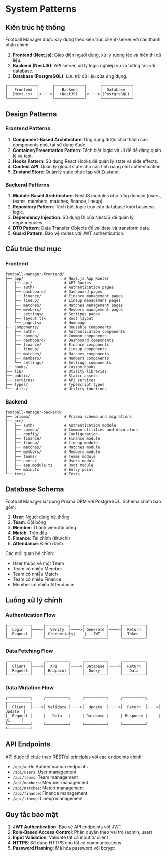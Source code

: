 # System Patterns

## Kiến trúc hệ thống

Football Manager được xây dựng theo kiến trúc client-server với các thành phần chính:

1. **Frontend (Next.js)**: Giao diện người dùng, xử lý tương tác và hiển thị dữ liệu.
2. **Backend (NestJS)**: API server, xử lý logic nghiệp vụ và tương tác với database.
3. **Database (PostgreSQL)**: Lưu trữ dữ liệu của ứng dụng.

```
┌─────────────┐      ┌─────────────┐      ┌─────────────┐
│   Frontend  │      │   Backend   │      │  Database   │
│  (Next.js)  │<────>│  (NestJS)   │<────>│(PostgreSQL) │
└─────────────┘      └─────────────┘      └─────────────┘
```

## Design Patterns

### Frontend Patterns

1. **Component-Based Architecture**: Ứng dụng được chia thành các components nhỏ, tái sử dụng được.
2. **Container/Presentation Pattern**: Tách biệt logic và UI để dễ dàng quản lý và test.
3. **Hooks Pattern**: Sử dụng React Hooks để quản lý state và side effects.
4. **Context API**: Quản lý global state cho các tính năng như authentication.
5. **Zustand Store**: Quản lý state phức tạp với Zustand.

### Backend Patterns

1. **Module-Based Architecture**: NestJS modules cho từng domain (users, teams, members, matches, finance, lineup).
2. **Repository Pattern**: Tách biệt logic truy cập database khỏi business logic.
3. **Dependency Injection**: Sử dụng DI của NestJS để quản lý dependencies.
4. **DTO Pattern**: Data Transfer Objects để validate và transform data.
5. **Guard Pattern**: Bảo vệ routes với JWT authentication.

## Cấu trúc thư mục

### Frontend

```
football-manager-frontend/
├── app/                  # Next.js App Router
│   ├── api/              # API Routes
│   ├── auth/             # Authentication pages
│   ├── dashboard/        # Dashboard pages
│   ├── finance/          # Finance management pages
│   ├── lineup/           # Lineup management pages
│   ├── matches/          # Matches management pages
│   ├── members/          # Members management pages
│   ├── settings/         # Settings pages
│   ├── layout.tsx        # Root layout
│   └── page.tsx          # Homepage
├── components/           # Reusable components
│   ├── auth/             # Authentication components
│   ├── common/           # Common components
│   ├── dashboard/        # Dashboard components
│   ├── finance/          # Finance components
│   ├── lineup/           # Lineup components
│   ├── matches/          # Matches components
│   ├── members/          # Members components
│   └── settings/         # Settings components
├── hooks/                # Custom hooks
├── lib/                  # Utility libraries
├── public/               # Static assets
├── services/             # API services
├── types/                # TypeScript types
└── utils/                # Utility functions
```

### Backend

```
football-manager-backend/
├── prisma/               # Prisma schema and migrations
├── src/
│   ├── auth/             # Authentication module
│   ├── common/           # Common utilities and decorators
│   ├── config/           # Configuration
│   ├── finance/          # Finance module
│   ├── lineup/           # Lineup module
│   ├── matches/          # Matches module
│   ├── members/          # Members module
│   ├── teams/            # Teams module
│   ├── users/            # Users module
│   ├── app.module.ts     # Root module
│   └── main.ts           # Entry point
└── test/                 # Tests
```

## Database Schema

Football Manager sử dụng Prisma ORM với PostgreSQL. Schema chính bao gồm:

1. **User**: Người dùng hệ thống
2. **Team**: Đội bóng
3. **Member**: Thành viên đội bóng
4. **Match**: Trận đấu
5. **Finance**: Tài chính (thu/chi)
6. **Attendance**: Điểm danh

Các mối quan hệ chính:
- User thuộc về một Team
- Team có nhiều Member
- Team có nhiều Match
- Team có nhiều Finance
- Member có nhiều Attendance

## Luồng xử lý chính

### Authentication Flow

```
┌──────────┐     ┌──────────┐     ┌──────────┐     ┌──────────┐
│  Login   │────>│  Verify  │────>│ Generate │────>│  Return  │
│  Request │     │ Credentials│    │   JWT   │     │  Token   │
└──────────┘     └──────────┘     └──────────┘     └──────────┘
```

### Data Fetching Flow

```
┌──────────┐     ┌──────────┐     ┌──────────┐     ┌──────────┐
│  Client  │────>│  API     │────>│ Database │────>│  Return  │
│  Request │     │ Endpoint │     │  Query   │     │   Data   │
└──────────┘     └──────────┘     └──────────┘     └──────────┘
```

### Data Mutation Flow

```
┌──────────┐     ┌──────────┐     ┌──────────┐     ┌──────────┐     ┌──────────┐
│  Client  │────>│ Validate │────>│  Update  │────>│  Return  │────>│  Update  │
│  Request │     │   Data   │     │ Database │     │ Response │     │   UI     │
└──────────┘     └──────────┘     └──────────┘     └──────────┘     └──────────┘
```

## API Endpoints

API được tổ chức theo RESTful principles với các endpoints chính:

- `/api/auth`: Authentication endpoints
- `/api/users`: User management
- `/api/teams`: Team management
- `/api/members`: Member management
- `/api/matches`: Match management
- `/api/finance`: Finance management
- `/api/lineup`: Lineup management

## Quy tắc bảo mật

1. **JWT Authentication**: Bảo vệ API endpoints với JWT
2. **Role-Based Access Control**: Phân quyền theo vai trò (admin, user)
3. **Input Validation**: Validate tất cả input từ client
4. **HTTPS**: Sử dụng HTTPS cho tất cả communications
5. **Password Hashing**: Mã hóa password với bcrypt
